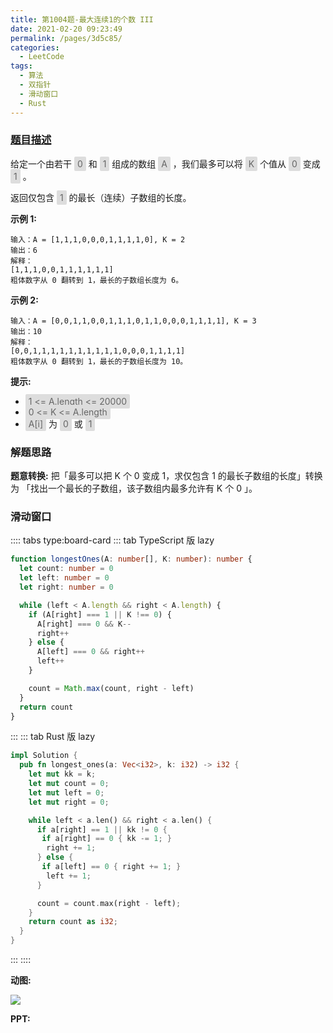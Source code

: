 ```yaml
---
title: 第1004题-最大连续1的个数 III
date: 2021-02-20 09:23:49
permalink: /pages/3d5c85/
categories:
  - LeetCode
tags:
  - 算法
  - 双指针
  - 滑动窗口
  - Rust
---
```


### [题目描述](https://leetcode-cn.com/problems/max-consecutive-ones-iii/)

给定一个由若干 <span style="background: #ddd; color: #666; padding: 3px 5px; border-radius: 2px;">0</span> 和 <span style="background: #ddd; color: #666; padding: 3px 5px; border-radius: 2px;">1</span> 组成的数组 <span style="background: #ddd; color: #666; padding: 3px 5px; border-radius: 2px;">A</span> ，我们最多可以将 <span style="background: #ddd; color: #666; padding: 3px 5px; border-radius: 2px;">K</span> 个值从 <span style="background: #ddd; color: #666; padding: 3px 5px; border-radius: 2px;">0</span> 变成 <span style="background: #ddd; color: #666; padding: 3px 5px; border-radius: 2px;">1</span> 。

返回仅包含 <span style="background: #ddd; color: #666; padding: 3px 5px; border-radius: 2px;">1</span> 的最长（连续）子数组的长度。

<!-- more -->

**示例 1:**

```
输入：A = [1,1,1,0,0,0,1,1,1,1,0], K = 2
输出：6
解释：
[1,1,1,0,0,1,1,1,1,1,1]
粗体数字从 0 翻转到 1，最长的子数组长度为 6。
```

**示例 2:**

```
输入：A = [0,0,1,1,0,0,1,1,1,0,1,1,0,0,0,1,1,1,1], K = 3
输出：10
解释：
[0,0,1,1,1,1,1,1,1,1,1,1,0,0,0,1,1,1,1]
粗体数字从 0 翻转到 1，最长的子数组长度为 10。
```

**提示:**

- <span style="background: #ddd; color: #666; padding: 3px 5px; border-radius: 2px;">1 <= A.length <= 20000</span>
- <span style="background: #ddd; color: #666; padding: 3px 5px; border-radius: 2px;">0 <= K <= A.length</span>
- <span style="background: #ddd; color: #666; padding: 3px 5px; border-radius: 2px;">A[i]</span> 为 <span style="background: #ddd; color: #666; padding: 3px 5px; border-radius: 2px;">0</span> 或 <span style="background: #ddd; color: #666; padding: 3px 5px; border-radius: 2px;">1</span>

### 解题思路

**题意转换:** 把「最多可以把 K 个 0 变成 1，求仅包含 1 的最长子数组的长度」转换为 「找出一个最长的子数组，该子数组内最多允许有 K 个 0 」。

### 滑动窗口

:::: tabs type:board-card
::: tab TypeScript 版 lazy

```TypeScript
function longestOnes(A: number[], K: number): number {
  let count: number = 0
  let left: number = 0
  let right: number = 0

  while (left < A.length && right < A.length) {
    if (A[right] === 1 || K !== 0) {
      A[right] === 0 && K--
      right++
    } else {
      A[left] === 0 && right++
      left++
    }

    count = Math.max(count, right - left)
  }
  return count
}
```

:::
::: tab Rust 版 lazy

```Rust
impl Solution {
  pub fn longest_ones(a: Vec<i32>, k: i32) -> i32 {
    let mut kk = k;
    let mut count = 0;
    let mut left = 0;
    let mut right = 0;

    while left < a.len() && right < a.len() {
      if a[right] == 1 || kk != 0 {
       if a[right] == 0 { kk -= 1; }
        right += 1;
      } else {
       if a[left] == 0 { right += 1; }
        left += 1;
      }

      count = count.max(right - left);
    }
    return count as i32;
  }
}
```

:::
::::

**动图:**

<img src="https://cdn.jsdelivr.net/gh/xiaojun996/CDN/images/leetcode/第1004题-最大连续1的个数 III.gif" />

**PPT:**

<DynamicImportPhotoSwipe style="width: 100%;"
  :items="[{src: 'https://cdn.jsdelivr.net/gh/xiaojun996/CDN/images/leetcode/max-consecutive-ones-iii/1.jpeg',thumbnail: 'https://cdn.jsdelivr.net/gh/xiaojun996/CDN/images/leetcode/max-consecutive-ones-iii/1.jpeg',w: 1280,h: 720}, {src: 'https://cdn.jsdelivr.net/gh/xiaojun996/CDN/images/leetcode/max-consecutive-ones-iii/2.jpeg',thumbnail: 'https://cdn.jsdelivr.net/gh/xiaojun996/CDN/images/leetcode/max-consecutive-ones-iii/2.jpeg',w: 1280,h: 720},{src: 'https://cdn.jsdelivr.net/gh/xiaojun996/CDN/images/leetcode/max-consecutive-ones-iii/3.jpeg',thumbnail: 'https://cdn.jsdelivr.net/gh/xiaojun996/CDN/images/leetcode/max-consecutive-ones-iii/3.jpeg',w: 1280,h: 720},{src: 'https://cdn.jsdelivr.net/gh/xiaojun996/CDN/images/leetcode/max-consecutive-ones-iii/4.jpeg',thumbnail: 'https://cdn.jsdelivr.net/gh/xiaojun996/CDN/images/leetcode/max-consecutive-ones-iii/4.jpeg',w: 1280,h: 720},{src: 'https://cdn.jsdelivr.net/gh/xiaojun996/CDN/images/leetcode/max-consecutive-ones-iii/5.jpeg',thumbnail: 'https://cdn.jsdelivr.net/gh/xiaojun996/CDN/images/leetcode/max-consecutive-ones-iii/5.jpeg',w: 1280,h: 720}]"
/>
